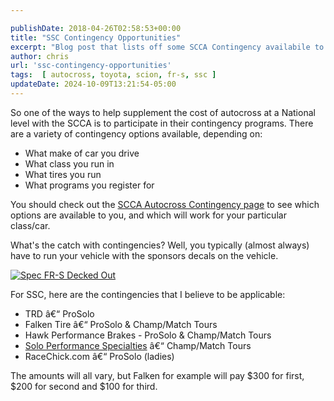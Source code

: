 ```yaml
---

publishDate: 2018-04-26T02:58:53+00:00
title: "SSC Contingency Opportunities"
excerpt: "Blog post that lists off some SCCA Contingency availabile to SSC, this post was for 2018"
author: chris
url: 'ssc-contingency-opportunities'
tags:  [ autocross, toyota, scion, fr-s, ssc ] 
updateDate: 2024-10-09T13:21:54-05:00
---
```


So one of the ways to help supplement the cost of autocross at a National level with the SCCA is to participate in their contingency programs. There are a variety of contingency options available, depending on:
- What make of car you drive
- What class you run in
- What tires you run
- What programs you register for

You should check out the [SCCA Autocross Contingency page](https://www.scca.com/pages/solo-contingency) to see which options are available to you, and which will work for your particular class/car.

What's the catch with contingencies? Well, you typically (almost always) have to run your vehicle with the sponsors decals on the vehicle.

[![Spec FR-S Decked Out](https://farm1.staticflickr.com/964/39900291410_b5302163bd.jpg)](https://www.flickr.com/photos/chammond/39900291410/in/dateposted/)

For SSC, here are the contingencies that I believe to be applicable:
- TRD â€“ ProSolo
- Falken Tire â€“ ProSolo & Champ/Match Tours
- Hawk Performance Brakes - ProSolo & Champ/Match Tours
- [Solo Performance Specialties](https://www.soloperformance.com/) â€“ Champ/Match Tours
- RaceChick.com â€“ ProSolo (ladies)

The amounts will all vary, but Falken for example will pay $300 for first, $200 for second and $100 for third.
